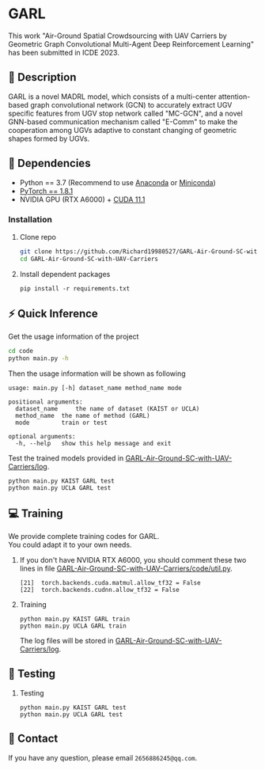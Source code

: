 # GARL
This work "Air-Ground Spatial Crowdsourcing with UAV Carriers by Geometric Graph Convolutional Multi-Agent Deep Reinforcement Learning" has been submitted in ICDE 2023.
## :page_facing_up: Description
GARL is a  novel MADRL model, which consists of a multi-center attention-based graph convolutional network (GCN) to accurately extract UGV specific features from UGV stop network called "MC-GCN", and a novel GNN-based communication mechanism called "E-Comm" to make the cooperation among UGVs adaptive to constant changing of geometric shapes formed by UGVs.
## :wrench: Dependencies
- Python == 3.7 (Recommend to use [Anaconda](https://www.anaconda.com/download/#linux) or [Miniconda](https://docs.conda.io/en/latest/miniconda.html))
- [PyTorch == 1.8.1](https://pytorch.org/)
- NVIDIA GPU (RTX A6000) + [CUDA 11.1](https://developer.nvidia.com/cuda-downloads)
### Installation
1. Clone repo
    ```bash
    git clone https://github.com/Richard19980527/GARL-Air-Ground-SC-with-UAV-Carriers.git
    cd GARL-Air-Ground-SC-with-UAV-Carriers
    ```
2. Install dependent packages
    ```
    pip install -r requirements.txt
    ```
## :zap: Quick Inference

Get the usage information of the project
```bash
cd code
python main.py -h
```
Then the usage information will be shown as following
```
usage: main.py [-h] dataset_name method_name mode

positional arguments:
  dataset_name     the name of dataset (KAIST or UCLA)
  method_name  the name of method (GARL)
  mode         train or test
 
optional arguments:
  -h, --help   show this help message and exit
```
Test the trained models provided in [GARL-Air-Ground-SC-with-UAV-Carriers/log](https://github.com/Richard19980527/Air-Ground-SC-with-UAV-Carriers/tree/main/log).
```
python main.py KAIST GARL test
python main.py UCLA GARL test
```
## :computer: Training

We provide complete training codes for GARL.<br>
You could adapt it to your own needs.

1. If you don't have NVIDIA RTX A6000, you should comment these two lines in file
[GARL-Air-Ground-SC-with-UAV-Carriers/code/util.py](https://github.com/Richard19980527/Air-Ground-SC-with-UAV-Carriers/tree/main/code/util.py).
	```
	[21]  torch.backends.cuda.matmul.allow_tf32 = False
	[22]  torch.backends.cudnn.allow_tf32 = False
	```
2. Training
	```
	python main.py KAIST GARL train
	python main.py UCLA GARL train
	```
	The log files will be stored in [GARL-Air-Ground-SC-with-UAV-Carriers/log](https://github.com/Richard19980527/Air-Ground-SC-with-UAV-Carriers/tree/main/log).
## :checkered_flag: Testing
1. Testing
	```
	python main.py KAIST GARL test
	python main.py UCLA GARL test
	```
## :e-mail: Contact

If you have any question, please email `2656886245@qq.com`.
